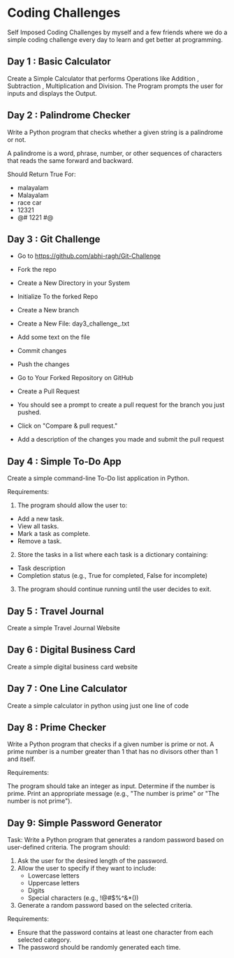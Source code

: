 # Coding Challenges

Self Imposed Coding Challenges by myself and a few friends where we do a simple coding challenge every day to learn and get better at programming.

## Day 1 : Basic Calculator

Create a Simple Calculator that performs Operations like Addition , Subtraction , Multiplication and Division. The Program prompts the user for inputs and displays the Output.

## Day 2 : Palindrome Checker

Write a Python program that checks whether a given string is a palindrome or not. 

A palindrome is a word, phrase, number, or other sequences of characters that reads the same forward and backward.

Should Return True For:
- malayalam
- Malayalam
- race car
- 12321
- @# 1221 #@

## Day 3 : Git Challenge 
 - Go to https://github.com/abhi-ragh/Git-Challenge
- Fork the repo

- Create a New Directory in your System
- Initialize To the forked Repo
- Create a New branch <Your Name>
- Create a New File: day3_challenge_<Your Name>.txt
- Add some text on the file
- Commit changes 
- Push the changes

- Go to Your Forked Repository on GitHub
- Create a Pull Request

- You should see a prompt to create a pull request for the branch you just pushed.
- Click on "Compare & pull request."
- Add a description of the changes you made and submit the pull request

## Day 4 : Simple To-Do App

Create a simple command-line To-Do list application in Python.

Requirements:
1. The program should allow the user to:
- Add a new task.
- View all tasks.
- Mark a task as complete.
- Remove a task.
   
2. Store the tasks in a list where each task is a dictionary containing:
- Task description
- Completion status (e.g., True for completed, False for incomplete)

3. The program should continue running until the user decides to exit.

## Day 5 : Travel Journal 

Create a simple Travel Journal Website

## Day 6 : Digital Business Card

Create a simple digital business card website

## Day 7 : One Line Calculator

Create a simple calculator in python using just one line of code

## Day 8 : Prime Checker

Write a Python program that checks if a given number is prime or not. A prime number is a number greater than 1 that has no divisors other than 1 and itself.

Requirements:

The program should take an integer as input.
Determine if the number is prime.
Print an appropriate message (e.g., "The number is prime" or "The number is not prime").

## Day 9: Simple Password Generator

Task:
Write a Python program that generates a random password based on user-defined criteria. The program should:
1. Ask the user for the desired length of the password.
2. Allow the user to specify if they want to include:
   - Lowercase letters
   - Uppercase letters
   - Digits
   - Special characters (e.g., !@#$%^&*())
3. Generate a random password based on the selected criteria.

Requirements:
- Ensure that the password contains at least one character from each selected category.
- The password should be randomly generated each time.

